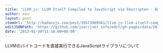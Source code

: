```yaml
---
title: 'LLVM.js: LLVM Itself Compiled to JavaScript via Emscripten - Badass JavaScript'
author: azu
layout: post
itemUrl: 'http://badassjs.com/post/39573969361/llvm-js-llvm-itself-compiled-to-javascript-via'
editJSONPath: 'https://github.com/jser/jser.info/edit/gh-pages/data/2013/01/index.json'
date: '2013-01-30T11:16:00+00:00'
---
```

LLVMのバイトコードを直接実行できるJavaScriptライブラリについて


